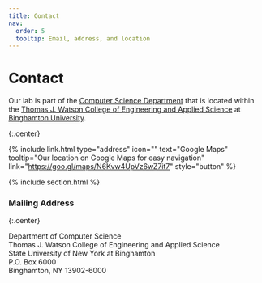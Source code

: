 ```yaml
---
title: Contact
nav:
  order: 5
  tooltip: Email, address, and location
---
```


# <i class="fas fa-envelope"></i>Contact

Our lab is part of the [Computer Science Department](https://www.binghamton.edu/computer-science/) that is located within the [Thomas J. Watson College of Engineering and Applied Science](https://www.binghamton.edu/watson/) at [Binghamton University](https://www.binghamton.edu/).

{:.center}
<!-- {%
  include link.html
  type="email"
  icon=""
  text="scrooge@mcduck.com"
  tooltip=""
  link="scrooge@mcduck.com"
  style="button"
%}
{%
  include link.html
  type="phone"
  icon=""
  text="(555) 867-5309"
  tooltip=""
  link="+1-555-867-5309"
  style="button"
%} -->
{%
  include link.html
  type="address"
  icon=""
  text="Google Maps"
  tooltip="Our location on Google Maps for easy navigation"
  link="https://goo.gl/maps/N6Kvw4UpVz6wZ7it7"
  style="button"
%}



{% include section.html %}

### <i class="fas fa-mail-bulk"></i>Mailing Address

{:.center}

Department of Computer Science\
Thomas J. Watson College of Engineering and Applied Science\
State University of New York at Binghamton\
P.O. Box 6000\
Binghamton, NY 13902-6000

<!-- {:.center} -->

<!-- {% capture col1 %}
{%
  include figure.html
  image="images/photo.jpg"
  caption="The Center for Wit and Sagacity"
%}
{% endcapture %}
{% capture col2 %}
{%
  include figure.html
  image="images/photo.jpg"
  caption="Department of Metaphor"
%}
{% endcapture %}
{% include two-col.html col1=col1 col2=col2 %}  -->
